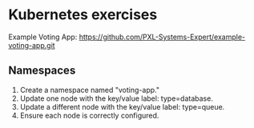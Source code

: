 # Kubernetes exercises

Example Voting App:
https://github.com/PXL-Systems-Expert/example-voting-app.git

## Namespaces

1. Create a namespace named "voting-app."
1. Update one node with the key/value label: type=database.
1. Update a different node with the key/value label: type=queue.
1. Ensure each node is correctly configured.

